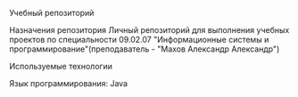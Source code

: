 Учебный репозиторий

Назначения репозитория Личный репозиторий для выполнения учебных проектов по специальности 09.02.07 "Информационные системы и программирование"(преподаватель - "Махов Александр Александр")

Используемые технологии

Язык программирования: Java

